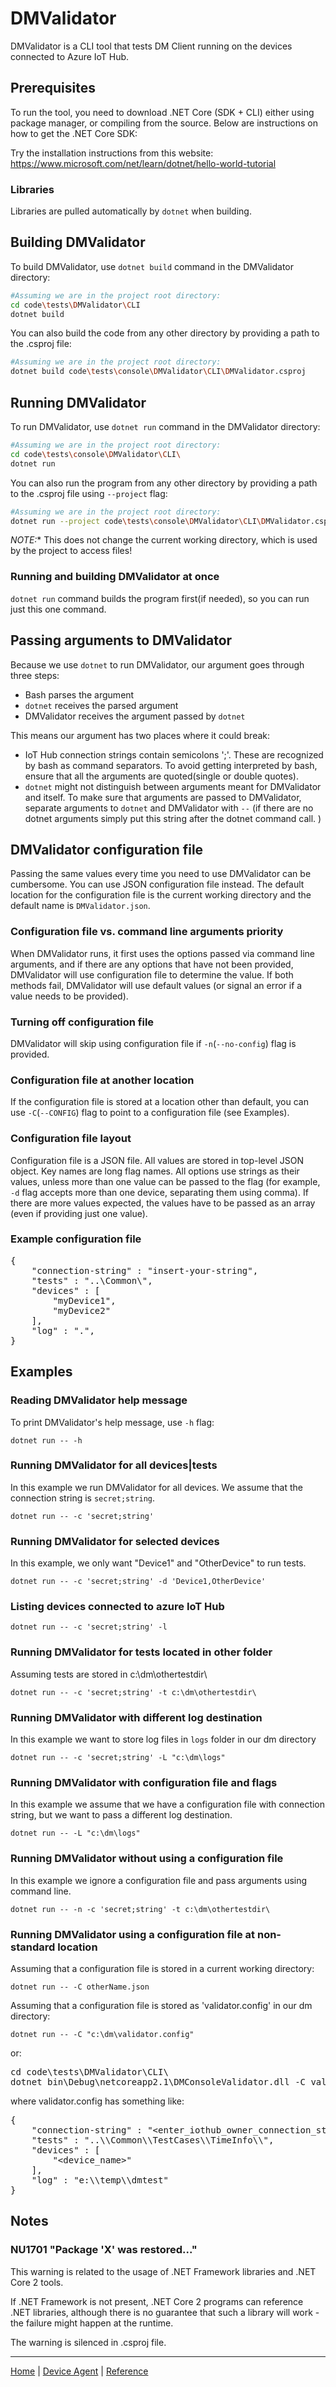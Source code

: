 # DMValidator

DMValidator is a CLI tool that tests DM Client running on the devices connected to Azure IoT Hub.

## Prerequisites

To run the tool, you need to download .NET Core (SDK + CLI)
either using package manager, or compiling from the source.
Below are instructions on how to get the .NET Core SDK:

Try the installation instructions from this website:
https://www.microsoft.com/net/learn/dotnet/hello-world-tutorial

### Libraries

Libraries are pulled automatically by `dotnet` when building.


## Building DMValidator

To build DMValidator, use `dotnet build` command in the DMValidator directory:

```bash
#Assuming we are in the project root directory:
cd code\tests\DMValidator\CLI
dotnet build
```

You can also build the code from any other directory by providing a path to the .csproj file:

```bash
#Assuming we are in the project root directory:
dotnet build code\tests\console\DMValidator\CLI\DMValidator.csproj
```

## Running DMValidator

To run DMValidator, use `dotnet run` command in the DMValidator directory:

```bash
#Assuming we are in the project root directory:
cd code\tests\console\DMValidator\CLI\
dotnet run
```

You can also run the program from any other directory by providing a path to the .csproj file using `--project` flag:

```bash
#Assuming we are in the project root directory:
dotnet run --project code\tests\console\DMValidator\CLI\DMValidator.csproj
```

*NOTE:** This does not change the current working directory, which is used by the project to access files!

### Running and building DMValidator at once

`dotnet run` command builds the program first(if needed), so you can run just this one command.

## Passing arguments to DMValidator

Because we use `dotnet` to run DMValidator, our argument goes through three steps:

- Bash parses the argument
- `dotnet` receives the parsed argument
- DMValidator receives the argument passed by `dotnet`

This means our argument has two places where it could break:

- IoT Hub connection strings contain semicolons ';'. These are recognized by bash as command separators. To avoid getting interpreted by bash, ensure that all the arguments are quoted(single or double quotes).
- `dotnet` might not distinguish between arguments meant for DMValidator and itself. To make sure that arguments are passed to DMValidator, separate arguments to `dotnet` and DMValidator with `--` (if there are no dotnet arguments simply put this string after the dotnet command call. )

## DMValidator configuration file

Passing the same values every time you need to use DMValidator can be cumbersome.
You can use JSON configuration file instead. The default location for the configuration
file is the current working directory and the default name is `DMValidator.json`.

### Configuration file  vs. command line arguments priority

When DMValidator runs, it first uses the options passed via command line arguments,
and if there are any options that have not been provided, DMValidator will
use configuration file to determine the value. If both methods fail,
DMValidator will use default values (or signal an error if a value needs to be provided).

### Turning off configuration file

DMValidator will skip using configuration file if `-n`(`--no-config`) flag is provided.

### Configuration file at another location
If the configuration file is stored at a location other than default,
you can use `-C`(`--CONFIG`) flag to point to a configuration file (see Examples).

### Configuration file layout

Configuration file is a JSON file. All values are stored in top-level JSON object. Key names are long flag names.
All options use strings as their values, unless more than one value can be passed to the flag (for example, `-d` flag accepts more than one device, separating them using comma). If there are more values expected, the values
have to be passed as an array (even if providing just one value).

### Example configuration file

<pre>
{
    "connection-string" : "insert-your-string",
    "tests" : "..\Common\",
    "devices" : [
        "myDevice1",
        "myDevice2"
    ],
    "log" : ".",
}
</pre>

## Examples

### Reading DMValidator help message

To print DMValidator's help message, use `-h` flag:

`dotnet run -- -h`

### Running DMValidator for all devices|tests

In this example we run DMValidator for all devices. We assume that the connection string is `secret;string`.

`dotnet run -- -c 'secret;string'`

### Running DMValidator for selected devices

In this example, we only want "Device1" and "OtherDevice" to run tests.

`dotnet run -- -c 'secret;string' -d 'Device1,OtherDevice'`

### Listing devices connected to azure IoT Hub

`dotnet run -- -c 'secret;string' -l`

### Running DMValidator for tests located in other folder

Assuming tests are stored in c:\dm\othertestdir\

`dotnet run -- -c 'secret;string' -t c:\dm\othertestdir\`

### Running DMValidator with different log destination

In this example we want to store log files in `logs` folder in our dm directory

`dotnet run -- -c 'secret;string' -L "c:\dm\logs"`

### Running DMValidator with configuration file and flags

In this example we assume that we have a configuration file with connection string, but we want to pass a different log destination.

`dotnet run -- -L "c:\dm\logs"`

### Running DMValidator without using a configuration file

In this example we ignore a configuration file and pass arguments using command line.

`dotnet run -- -n -c 'secret;string' -t c:\dm\othertestdir\`

### Running DMValidator using a configuration file at non-standard location

Assuming that a configuration file is stored in a current working directory:

`dotnet run -- -C otherName.json`

Assuming that a configuration file is stored as 'validator.config' in our dm directory:

`dotnet run -- -C "c:\dm\validator.config"`

or:

<pre>
cd code\tests\DMValidator\CLI\
dotnet bin\Debug\netcoreapp2.1\DMConsoleValidator.dll -C validator.config
</pre>

where validator.config has something like:

<pre>
{
    "connection-string" : "&lt;enter_iothub_owner_connection_string_here&gt;",
    "tests" : "..\\Common\\TestCases\\TimeInfo\\",
    "devices" : [
        "&lt;device_name&gt;"
    ],
    "log" : "e:\\temp\\dmtest"
}
</pre>

## Notes

### NU1701 "Package 'X' was restored..."

This warning is related to the usage of .NET Framework libraries and .NET Core 2 tools.

If .NET Framework is not present, .NET Core 2 programs can reference .NET libraries,
although there is no guarantee that such a library will work - the failure might happen at the runtime.

The warning is silenced in .csproj file.

----

[Home](../../../README.md) | [Device Agent](../../../docs/device-agent/device-agent.md) | [Reference](../../../docs/device-agent/reference.md)